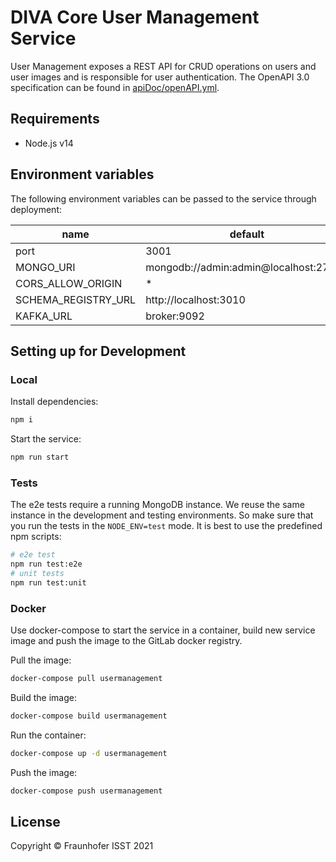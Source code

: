# DIVA Core User Management Service

User Management exposes a REST API for CRUD operations on users and user images and is responsible for
user authentication. The OpenAPI 3.0 specification can be found in [apiDoc/openAPI.yml](./apiDoc/openapi.yml).

## Requirements

+ Node.js v14

## Environment variables

The following environment variables can be passed to the service through deployment:

| name | default  |
|---|---|
| port  | 3001  |
| MONGO_URI | mongodb://admin:admin@localhost:27017|
| CORS_ALLOW_ORIGIN  | * |
| SCHEMA_REGISTRY_URL  | http://localhost:3010 |
| KAFKA_URL  | broker:9092 |

## Setting up for Development

### Local

Install dependencies:

```sh
npm i
```

Start the service:

```sh
npm run start
```

### Tests

The e2e tests require a running MongoDB instance. We reuse the same instance in the development and testing environments. So make sure that you run the tests in the `NODE_ENV=test` mode. It is best to use the predefined npm scripts:

```sh
# e2e test
npm run test:e2e
# unit tests
npm run test:unit
```

### Docker

Use docker-compose to start the service in a container, build new service image and push the image to the GitLab docker registry.

Pull the image:

```sh
docker-compose pull usermanagement
```

Build the image:

```sh
docker-compose build usermanagement
```

Run the container:

```sh
docker-compose up -d usermanagement
```

Push the image:

```sh
docker-compose push usermanagement
```

## License

Copyright © Fraunhofer ISST 2021
